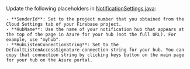 Update the following placeholders in [NotificationSettings.java](./app/src/main/java/com/example/microsoft/getstartednh/NotificationSettings.java):

	- **SenderId**: Set to the project number that you obtained from the Cloud Settings tab of your Firebase project.
	- **HubName**: Use the name of your notification hub that appears at the top of the page in Azure for your hub (not the full URL). For example, use "myhub".
	- **HubListenConnectionString**: Set to the DefaultListenAccessSignature connection string for your hub. You can copy that connection string by clicking keys button on the main page for your hub on the Azure portal.
